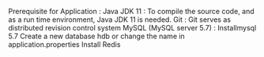 Prerequisite for Application : Java JDK 11 : To compile the source code, and as a run time environment, Java JDK 11 is needed.
 Git : Git serves as distributed revision control system
 MySQL (MySQL server 5.7) : Installmysql 5.7
 Create a new database hdb or change the name in application.properties
 Install Redis
